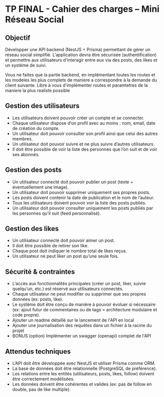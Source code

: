 # TP FINAL - Cahier des charges – Mini Réseau Social

## Objectif

Développer une API backend (NestJS + Prisma) permettant de gérer un réseau social simplifié.
L’application devra être sécurisée (authentification) et permettre aux utilisateurs d’interagir entre eux via des posts, des likes et un système de suivi.

Vous ne faites que la partie backend, en implémentant toutes les routes et les modeles les plus complets de maniere 
a correspondre à la demande du client suivante.
Libre à vous d'implémenter routes et paramtetres de la maniere la plus realiste possible

## Gestion des utilisateurs

- Les utilisateurs doivent pouvoir créer un compte et se connecter.
- Chaque utilisateur dispose d’un profil avec au moins : nom, email, date de création du compte.
- Un utilisateur doit pouvoir consulter son profil ainsi que celui des autres membres.
- Un utilisateur doit pouvoir suivre et ne plus suivre d’autres utilisateurs.
- Il doit être possible de voir la liste des personnes que l’on suit et de voir ses abonnés.

## Gestion des posts

- Un utilisateur connecté doit pouvoir publier un post (texte + éventuellement une image).
- Un utilisateur doit pouvoir supprimer uniquement ses propres posts.
- Les posts doivent contenir la date de publication et le nom de l’auteur.
- Tous les utilisateurs doivent pouvoir voir la liste des posts publiés.
- Un utilisateur doit pouvoir consulter uniquement les posts publiés par les personnes qu’il suit (feed personnalisé).

## Gestion des likes

- Un utilisateur connecté doit pouvoir aimer un post.
- Il doit être possible de retirer son like.
- Chaque post doit indiquer le nombre total de likes reçus.
- Un utilisateur ne peut liker un post qu’une seule fois.

## Sécurité & contraintes

- L’accès aux fonctionnalités principales (créer un post, liker, suivre quelqu’un, etc.) est réservé aux utilisateurs connectés.
- Chaque utilisateur ne peut modifier ou supprimer que ses propres données (ex: posts, like).
- Le système doit être conçu de manière à pouvoir évoluer si nécessaire (ex: ajout futur de commentaires ou de tags = architecture modulaire et code propre).
- Ajouter un readme détaillé sur le lancement de l'API en local
- Ajouter une journalisation des requêtes dans un fichier à la racine du projet
- BONUS (option) Implémenter un swagger (openapi) complet de l'API

## Attendus techniques

- L’API doit être développée avec NestJS et utiliser Prisma comme ORM.
- La base de données doit être relationnelle (PostgreSQL de préférence).
- Les relations entre les entités (utilisateurs, posts, likes, follow) doivent être correctement modélisées.
- Les données doivent être cohérentes et valides (ex: pas de follow en double, pas de like multiple).